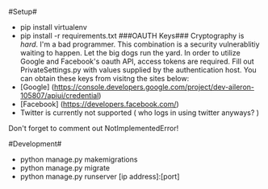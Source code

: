 #Setup#
- pip install virtualenv
- pip install -r requirements.txt
###OAUTH Keys###
Cryptography is *hard*.  I'm a bad programmer.  This combination is a security vulnerablitiy waiting to happen.  Let the big dogs run the yard.  In order to utilize Google and Facebook's oauth API, access tokens are required.  Fill out PrivateSettings.py with values supplied by the authentication host.  You can obtain these keys from visitng the sites below:
- [Google] (https://console.developers.google.com/project/dev-aileron-105807/apiui/credential)
- [Facebook] (https://developers.facebook.com/)
- Twitter is currently not supported ( who logs in using twitter anyways? )

Don't forget to comment out NotImplementedError!


#Development#
- python manage.py makemigrations
- python manage.py migrate
- python manage.py runserver [ip address]:[port]
